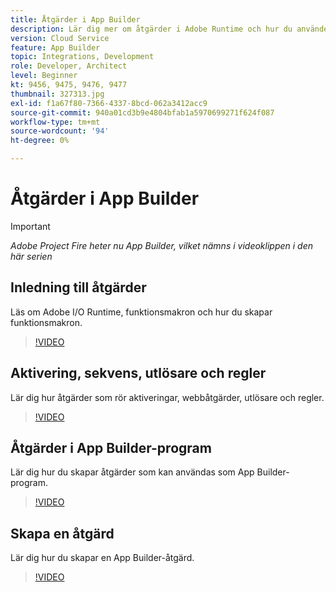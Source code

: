 ```yaml
---
title: Åtgärder i App Builder
description: Lär dig mer om åtgärder i Adobe Runtime och hur du använder dem i App Builder.
version: Cloud Service
feature: App Builder
topic: Integrations, Development
role: Developer, Architect
level: Beginner
kt: 9456, 9475, 9476, 9477
thumbnail: 327313.jpg
exl-id: f1a67f80-7366-4337-8bcd-062a3412acc9
source-git-commit: 940a01cd3b9e4804bfab1a5970699271f624f087
workflow-type: tm+mt
source-wordcount: '94'
ht-degree: 0%

---
```


# Åtgärder i App Builder

>[!IMPORTANT]
>
> _Adobe Project Fire heter nu App Builder, vilket nämns i videoklippen i den här serien_

## Inledning till åtgärder

Läs om Adobe I/O Runtime, funktionsmakron och hur du skapar funktionsmakron.

>[!VIDEO](https://video.tv.adobe.com/v/339192/?quality=12&learn=on)

## Aktivering, sekvens, utlösare och regler

Lär dig hur åtgärder som rör aktiveringar, webbåtgärder, utlösare och regler.

>[!VIDEO](https://video.tv.adobe.com/v/339193/?quality=12&learn=on)

## Åtgärder i App Builder-program

Lär dig hur du skapar åtgärder som kan användas som App Builder-program.

>[!VIDEO](https://video.tv.adobe.com/v/339194/?quality=12&learn=on)

## Skapa en åtgärd

Lär dig hur du skapar en App Builder-åtgärd.

>[!VIDEO](https://video.tv.adobe.com/v/339195/?quality=12&learn=on)
